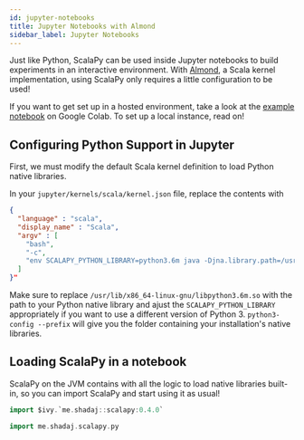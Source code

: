 ```yaml
---
id: jupyter-notebooks
title: Jupyter Notebooks with Almond
sidebar_label: Jupyter Notebooks
---
```


Just like Python, ScalaPy can be used inside Jupyter notebooks to build experiments in an interactive environment. With [Almond](https://almond.sh/), a Scala kernel implementation, using ScalaPy only requires a little configuration to be used!

If you want to get set up in a hosted environment, take a look at the [example notebook](https://gist.github.com/shadaj/ca6e34aed75d38985a5ce22b54595256) on Google Colab. To set up a local instance, read on!

## Configuring Python Support in Jupyter
First, we must modify the default Scala kernel definition to load Python native libraries.

In your `jupyter/kernels/scala/kernel.json` file, replace the contents with
```json
{
  "language" : "scala",
  "display_name" : "Scala",
  "argv" : [
    "bash",
    "-c",
    "env SCALAPY_PYTHON_LIBRARY=python3.6m java -Djna.library.path=/usr/lib/x86_64-linux-gnu/ -jar /usr/local/share/jupyter/kernels/scala/launcher.jar --connection-file {connection_file}"
  ]
}"
```

Make sure to replace `/usr/lib/x86_64-linux-gnu/libpython3.6m.so` with the path to your Python native library and ajust the `SCALAPY_PYTHON_LIBRARY` appropriately if you want to use a different version of Python 3. `python3-config --prefix` will give you the folder containing your installation's native libraries.

## Loading ScalaPy in a notebook
ScalaPy on the JVM contains with all the logic to load native libraries built-in, so you can import ScalaPy and start using it as usual!

```scala
import $ivy.`me.shadaj::scalapy:0.4.0`

import me.shadaj.scalapy.py
```
